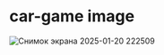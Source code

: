 # car-game image
![Снимок экрана 2025-01-20 222509](https://github.com/user-attachments/assets/fe65494a-b02b-4d31-a193-25d9f0005fe1)
